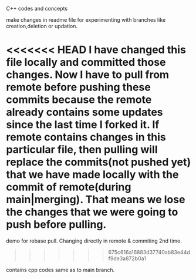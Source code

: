 C++ codes and concepts

make changes in readme file for experimenting with branches like creation,deletion or updation.

<<<<<<< HEAD
I have changed this file locally and committed those changes. Now I have to pull from remote before pushing these commits because the remote already contains some
updates since the last time I forked it. If remote contains changes in this particular file, then pulling will replace the commits(not pushed yet) that we have made 
locally with the commit of remote(during main|merging). That means we lose the changes that we were going to push before pulling.
=======
demo for rebase pull. Changing directly in remote & commiting 2nd time.
>>>>>>> 675c616a16883d37740ab83e44df9de3a872b0a1

contains cpp codes same as to main branch. 
